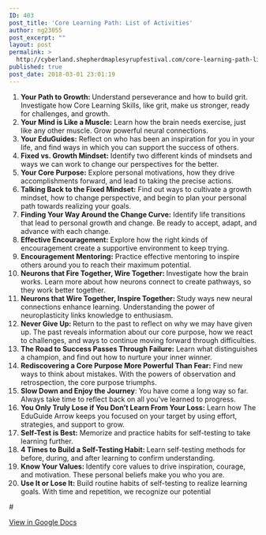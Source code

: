 ```yaml
---
ID: 403
post_title: 'Core Learning Path: List of Activities'
author: ng23055
post_excerpt: ""
layout: post
permalink: >
  http://cyberland.shepherdmaplesyrupfestival.com/core-learning-path-list-of-activities
published: true
post_date: 2018-03-01 23:01:19
---
```

<ol>
 	<li><b>Your Path to Growth: </b>Understand perseverance and how to build grit. Investigate how Core Learning Skills, like grit, make us stronger, ready for challenges, and growth.</li>
 	<li><b>Your Mind is Like a Muscle:</b> Learn how the brain needs exercise, just like any other muscle. Grow powerful neural connections.</li>
 	<li><b>Your EduGuides:</b> Reflect on who has been an inspiration for you in your life, and find ways in which you can support the success of others.</li>
 	<li><b>Fixed vs. Growth Mindset:</b> Identify two different kinds of mindsets and ways we can work to change our perspectives for the better.</li>
 	<li><b>Your Core Purpose:</b> Explore personal motivations, how they drive accomplishments forward, and lead to taking the precise actions.</li>
 	<li><b>Talking Back to the Fixed Mindset:</b> Find out ways to cultivate a growth mindset, how to change perspective, and begin to plan your personal path towards realizing your goals.</li>
 	<li><b>Finding Your Way Around the Change Curve:</b> Identify life transitions that lead to personal growth and change. Be ready to accept, adapt, and advance with each change.</li>
 	<li><b>Effective Encouragement:</b> Explore how the right kinds of encouragement create a supportive environment to keep trying.</li>
 	<li><b>Encouragement Mentoring:</b> Practice effective mentoring to inspire others around you to reach their maximum potential.</li>
 	<li><b>Neurons that Fire Together, Wire Together: </b>Investigate how the brain works. Learn more about how neurons connect to create pathways, so they work better together.</li>
 	<li><b>Neurons that Wire Together, Inspire Together: </b>Study ways new neural connections enhance learning. Understanding the power of neuroplasticity links knowledge to enthusiasm.</li>
 	<li><b>Never Give Up: </b>Return to the past to reflect on why we may have given up. The past reveals information about our core purpose, how we react to challenges, and ways to continue moving forward through difficulties.</li>
 	<li><b>The Road to Success Passes Through Failure:</b> Learn what distinguishes a champion, and find out how to nurture your inner winner.</li>
 	<li><b>Rediscovering a Core Purpose More Powerful Than Fear:</b> Find new ways to think about mistakes. With the powers of observation and retrospection, the core purpose triumphs.</li>
 	<li><b>Slow Down and Enjoy the Journey</b>: You have come a long way so far. Always take time to reflect back on all you’ve learned to progress.</li>
 	<li><b>You Only Truly Lose if You Don’t Learn From Your Loss:</b> Learn how The EduGuide Arrow keeps you focused on your target by using effort, strategies, and support to grow.</li>
 	<li><b>Self-Test is Best:</b> Memorize and practice habits for self-testing to take learning further.</li>
 	<li><b>4 Times to Build a Self-Testing Habit: </b>Learn self-testing methods for before, during, and after learning to confirm understanding.</li>
 	<li><b>Know Your Values: </b>Identify core values to drive inspiration, courage, and motivation. These personal beliefs make you who you are.</li>
 	<li><b>Use It or Lose It:</b> Build routine habits of self-testing to realize learning goals. With time and repetition, we recognize our potential</li>
</ol>
#

<a href="https://docs.google.com/document/d/15i_zSKyFl16w8rY6RkoOpmOlSLGu_4MuVuGyZTs1WTM/edit?usp=sharing">View in Google Docs</a>